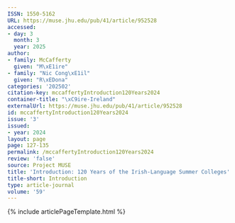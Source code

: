 ```yaml
---
ISSN: 1550-5162
URL: https://muse.jhu.edu/pub/41/article/952528
accessed:
- day: 3
  month: 3
  year: 2025
author:
- family: McCafferty
  given: "M\xE1ire"
- family: "Nic Cong\xE1il"
  given: "R\xEDona"
categories: '202502'
citation-key: mccaffertyIntroduction120Years2024
container-title: "\xC9ire-Ireland"
externalUrl: https://muse.jhu.edu/pub/41/article/952528
id: mccaffertyIntroduction120Years2024
issue: '3'
issued:
- year: 2024
layout: page
page: 127-135
permalink: /mccaffertyIntroduction120Years2024
review: 'false'
source: Project MUSE
title: 'Introduction: 120 Years of the Irish-Language Summer Colleges'
title-short: Introduction
type: article-journal
volume: '59'
---
```

{% include articlePageTemplate.html %}
